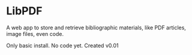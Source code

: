 # LibPDF

A web app to store and retrieve bibliographic materials, like PDF articles, image files, even code.

Only basic install. No code yet. Created v0.01

